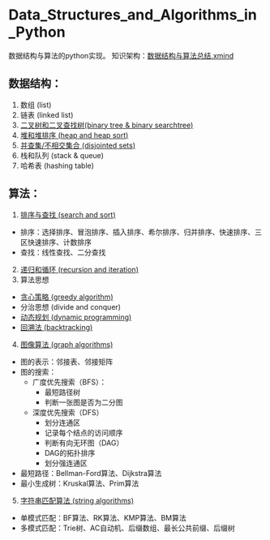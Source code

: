 # Data_Structures_and_Algorithms_in_Python
数据结构与算法的python实现。
知识架构：[数据结构与算法总结.xmind](https://github.com/Sonia-96/Data_Structures_and_Algorithms_in_Python/blob/master/%E6%95%B0%E6%8D%AE%E7%BB%93%E6%9E%84%E4%B8%8E%E7%AE%97%E6%B3%95%E6%80%BB%E7%BB%93.xmind)

## 数据结构：
1. 数组 (list)
2. 链表 (linked list)
3. [二叉树和二叉查找树(binary tree & binary searchtree)](https://github.com/Sonia-96/Data_Structures_and_Algorithms_in_Python/blob/master/Data%20Structures/Binary%20Tree.ipynb)
4. [堆和堆排序 (heap and heap sort)](https://github.com/Sonia-96/Data_Structures_and_Algorithms_in_Python/blob/master/Data%20Structures/Heap%20and%20Heap%20Sort.ipynb)
5. [并查集/不相交集合 (disjointed sets)](https://github.com/Sonia-96/Data_Structures_and_Algorithms_in_Python/blob/master/Data%20Structures/Disjointed%20Sets.ipynb)
6. 栈和队列 (stack & queue)
7. 哈希表 (hashing table)

## 算法：
1. [排序与查找 (search and sort)](https://github.com/Sonia-96/Data_Structures_and_Algorithms_in_Python/blob/master/Algorithms/Search%20and%20Sort.ipynb)
  - 排序：选择排序、冒泡排序、插入排序、希尔排序、归并排序、快速排序、三区快速排序、计数排序
  - 查找：线性查找、二分查找
2. [递归和循环 (recursion and iteration)](https://github.com/Sonia-96/Data_Structures_and_Algorithms_in_Python/blob/master/Algorithms/Recursion%20%26%20Iteration.ipynb)
3. 算法思想
  - [贪心策略 (greedy algorithm)](https://github.com/Sonia-96/Data_Structures_and_Algorithms_in_Python/blob/master/Algorithms/Greedy%20Algorithm.ipynb)
  - 分治思想 (divide and conquer)
  - [动态规划 (dynamic programming)](https://github.com/Sonia-96/Data_Structures_and_Algorithms_in_Python/blob/master/Algorithms/Dynamic%20Programming.ipynb)
  - [回溯法 (backtracking)](https://github.com/Sonia-96/Data_Structures_and_Algorithms_in_Python/blob/master/Algorithms/Backtracking.ipynb)
4. [图像算法 (graph algorithms)](https://github.com/Sonia-96/Data_Structures_and_Algorithms_in_Python/blob/master/Algorithms/Graph%20Algorithms.ipynb)
  - 图的表示：邻接表、邻接矩阵
  - 图的搜索：
    - 广度优先搜索（BFS）：
      - 最短路径树
      - 判断一张图是否为二分图
    - 深度优先搜索（DFS）
      - 划分连通区
      - 记录每个结点的访问顺序
      - 判断有向无环图（DAG）
      - DAG的拓扑排序
      - 划分强连通区
  - 最短路径：Bellman-Ford算法、Dijkstra算法
  - 最小生成树：Kruskal算法、Prim算法
5. [字符串匹配算法 (string algorithms)](https://github.com/Sonia-96/Data_Structures_and_Algorithms_in_Python/blob/master/Algorithms/String%20Algorithms.ipynb)
  - 单模式匹配：BF算法、RK算法、KMP算法、BM算法
  - 多模式匹配：Trie树、AC自动机、后缀数组、最长公共前缀、后缀树
